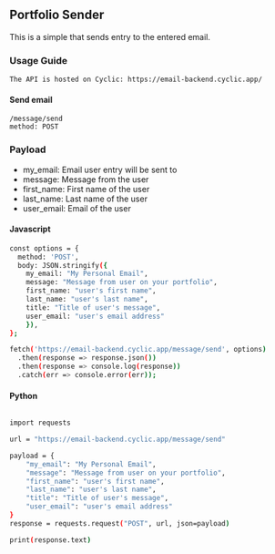 ## Portfolio Sender

 This is a simple that sends entry to the entered email.

### Usage Guide
    
    The API is hosted on Cyclic: https://email-backend.cyclic.app/

#### Send email
    /message/send
    method: POST

### Payload
- my_email: Email user entry will be sent to
- message: Message from the user
- first_name: First name of the user
- last_name: Last name of the user
- user_email: Email of the user

#### Javascript 
```bash
const options = {
  method: 'POST',
  body: JSON.stringify({
    my_email: "My Personal Email",
    message: "Message from user on your portfolio",
    first_name: "user's first name",
    last_name: "user's last name",
    title: "Title of user's message",
    user_email: "user's email address"
    }),
};

fetch('https://email-backend.cyclic.app/message/send', options)
  .then(response => response.json())
  .then(response => console.log(response))
  .catch(err => console.error(err));
```
 
#### Python

```bash

import requests

url = "https://email-backend.cyclic.app/message/send"

payload = {
    "my_email": "My Personal Email",
    "message": "Message from user on your portfolio",
    "first_name": "user's first name",
    "last_name": "user's last name",
    "title": "Title of user's message",
    "user_email": "user's email address"
}
response = requests.request("POST", url, json=payload)

print(response.text)

```



